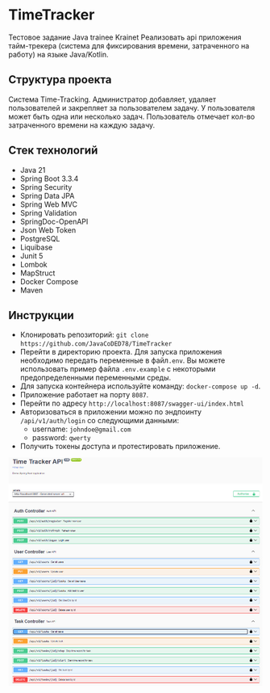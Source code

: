 # TimeTracker

Тестовое задание Java trainee Krainet
Реализовать api приложения тайм-трекера (система для фиксирования времени, затраченного на работу) на языке Java/Kotlin.

## Структура проекта

Система Time-Tracking. Администратор добавляет, удаляет пользователей и закрепляет за пользователем задачу.
У пользователя может быть одна или несколько задач. Пользователь отмечает кол-во затраченного времени на каждую задачу.

## Стек технологий

- Java 21
- Spring Boot 3.3.4
- Spring Security
- Spring Data JPA 
- Spring Web MVC
- Spring Validation
- SpringDoc-OpenAPI
- Json Web Token
- PostgreSQL
- Liquibase
- Junit 5
- Lombok
- MapStruct
- Docker Compose
- Maven

## Инструкции

- Клонировать репозиторий: `git clone https://github.com/JavaCoDED78/TimeTracker`
- Перейти в директорию проекта. Для запуска приложения необходимо передать переменные в файл`.env`.
Вы можете использовать пример файла `.env.example` с некоторыми предопределенными переменными среды.
- Для запуска контейнера используйте команду: `docker-compose up -d`.
- Приложение работает на порту `8087`.
- Перейти по адресу `http://localhost:8087/swagger-ui/index.html`
- Авторизоваться в приложении можно по эндпоинту `/api/v1/auth/login` со следующими данными:
    - username: `johndoe@gmail.com`
    - password: `qwerty`
- Получить токены доступа и протестировать приложение.

![Home page](demo/images/swagger.jpg)